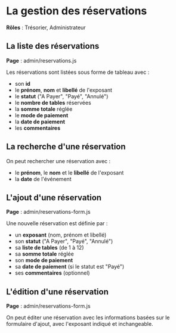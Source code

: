 # La gestion des réservations

**Rôles** : Trésorier, Administrateur

## La liste des réservations

**Page** : admin/reservations.js

Les réservations sont listées sous forme de tableau avec :

- son **id**
- le **prénom**, **nom** et **libellé** de l'exposant
- le **statut** ("A Payer", "Payé", "Annulé")
- le **nombre de tables** réservées
- la **somme totale** réglée
- le **mode de paiement**
- la **date de paiement**
- les **commentaires**

## La recherche d'une réservation

On peut rechercher une réservation avec :

- le **prénom**, le **nom** et le **libellé** de l'exposant
- la **date** de l'événement

## L'ajout d'une réservation

**Page** : admin/reservations-form.js

Une nouvelle réservation est définie par :

- un **exposant** (nom, prénom et libellé)
- son **statut** ("A Payer", "Payé", "Annulé")
- sa **liste de tables** (de 1 à 12)
- sa **somme totale** réglée
- son **mode de paiement**
- sa **date de paiement** (si le statut est "Payé")
- ses **commentaires** (optionnel)

## L'édition d'une réservation

**Page** : admin/reservations-form.js

On peut éditer une réservation avec les informations basées sur le formulaire d'ajout, avec l'exposant indiqué et inchangeable.